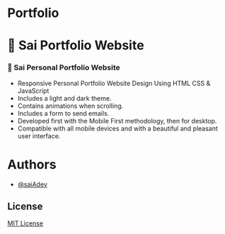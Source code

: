 # Portfolio
# 💼 Sai Portfolio Website
### 💼 Sai Personal Portfolio Website

- Responsive Personal Portfolio Website Design Using HTML CSS & JavaScript
- Includes a light and dark theme.
- Contains animations when scrolling.
- Includes a form to send emails.
- Developed first with the Mobile First methodology, then for desktop.
- Compatible with all mobile devices and with a beautiful and pleasant user interface.

# Authors

- [@saiAdev](https://github.com/saiAdev)

## License
[MIT License](LICENSE)
